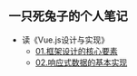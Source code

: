 ## 一只死兔子的个人笔记

+ 读《Vue.js设计与实现》
  - [01.框架设计的核心要素](https://github.com/xluoyu/note/blob/main/读Vue.js设计与实现/01.框架设计的核心要素.md)
  - [02.响应式数据的基本实现](https://github.com/xluoyu/note/blob/main/读Vue.js设计与实现/02.响应式数据的基本实现.md)
  